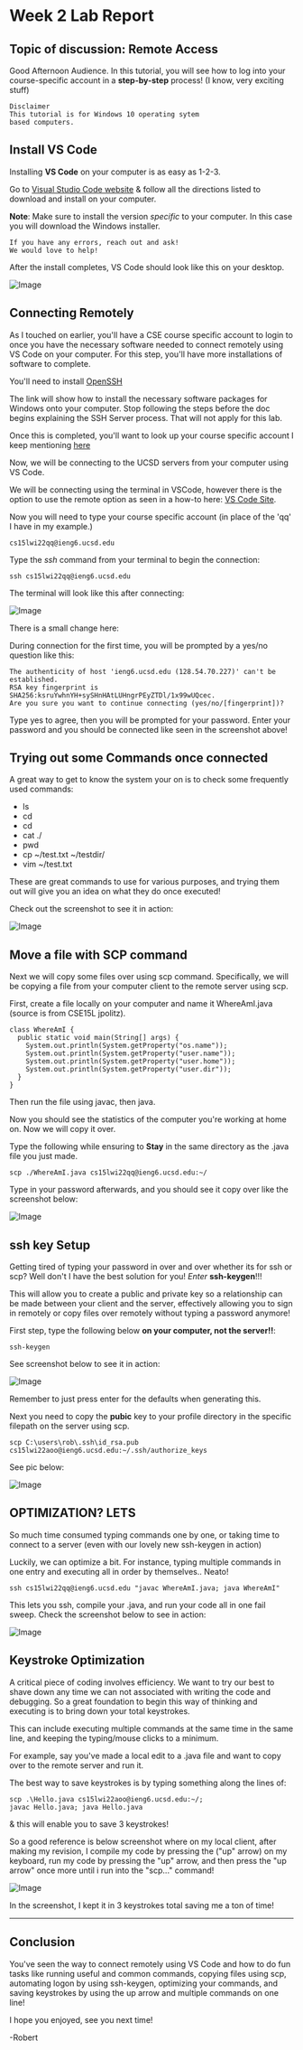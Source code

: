 
# Week 2 Lab Report

## Topic of discussion: Remote Access

Good Afternoon Audience. In this tutorial, you will see how to log into your course-specific account in a **step-by-step** process! (I know, very exciting stuff)

```
Disclaimer 
This tutorial is for Windows 10 operating sytem
based computers.
```

## Install VS Code

Installing **VS Code** on your computer is as easy as 1-2-3. 

Go to [Visual Studio Code website](https://code.visualstudio.com/) & follow all the directions listed to download and install on your computer. 

**Note**: Make sure to install the version *specific* to your computer. In this case
you will download the Windows installer.

```
If you have any errors, reach out and ask! 
We would love to help!
```

After the install completes, VS Code should look like this on your desktop.

![Image](./screenshots/vscode.PNG)


## Connecting Remotely

As I touched on earlier, you'll have a CSE course specific account to login to once you have the necessary software needed to connect remotely using VS Code on your computer.
For this step, you'll have more installations of software to complete.

You'll need to install [OpenSSH](https://docs.microsoft.com/en-us/windows-server/administration/openssh/openssh_install_firstuse)

The link will show how to install the necessary software packages for Windows onto your computer. Stop following the steps before the doc begins explaining the SSH Server process. That will not apply for this lab.

Once this is completed, you'll want to look up your course specific account I keep mentioning [here](https://sdacs.ucsd.edu/~icc/index.php)


Now, we will be connecting to the UCSD servers from your computer using VS Code. 

We will be connecting using the terminal in VSCode, however there is the option to use the remote option as seen in a how-to here: [VS Code Site](https://code.visualstudio.com/docs/remote/ssh#_connect-to-a-remote-host). 

Now you will need to type your course specific account (in place of the 'qq' I have in my example.)

```
cs15lwi22qq@ieng6.ucsd.edu
```

Type the *ssh* command from your terminal to begin the connection:
```
ssh cs15lwi22qq@ieng6.ucsd.edu
```

The terminal will look like this after connecting:

![Image](./screenshots/remoteconnect.PNG)

There is a small change here:

During connection for the first time, you will be prompted by a yes/no question like this:

```
The authenticity of host 'ieng6.ucsd.edu (128.54.70.227)' can't be established.
RSA key fingerprint is SHA256:ksruYwhnYH+sySHnHAtLUHngrPEyZTDl/1x99wUQcec.
Are you sure you want to continue connecting (yes/no/[fingerprint])? 
```

Type yes to agree, then you will be prompted for your password. Enter your password and you should be connected like seen in the screenshot above!

## Trying out some Commands once connected

A great way to get to know the system your on is to check some frequently used commands:


* ls
* cd
* cd
* cat ./
* pwd
* cp ~/test.txt ~/testdir/
* vim ~/test.txt

These are great commands to use for various purposes, and trying them out will give you an idea on what they do once executed!

Check out the screenshot to see it in action:

![Image](./screenshots/tryingcmds.PNG)

## Move a file with SCP command

Next we will copy some files over using scp command.
Specifically, we will be copying a file from your computer client to the remote server using scp.

First, create a file locally on your computer and name it WhereAmI.java (source is from CSE15L jpolitz).

```
class WhereAmI {
  public static void main(String[] args) {
    System.out.println(System.getProperty("os.name"));
    System.out.println(System.getProperty("user.name"));
    System.out.println(System.getProperty("user.home"));
    System.out.println(System.getProperty("user.dir"));
  }
}
```

Then run the file using javac, then java. 

Now you should see the statistics of the computer you're working at home on. Now we will copy it over.

Type the following while ensuring to **Stay** in the same directory as the .java file you just made.

```
scp ./WhereAmI.java cs15lwi22qq@ieng6.ucsd.edu:~/
```

Type in your password afterwards, and you should see it copy over like the screenshot below:

![Image](./screenshots/scpex.PNG)

## ssh key Setup

Getting tired of typing your password in over and over whether its for ssh or scp?
Well don't I have the best solution for you! *Enter* **ssh-keygen**!!!

This will allow you to create a public and private key so a relationship can be made between your client and the server, effectively allowing you to sign in remotely or copy files over remotely without typing a password anymore!

First step, type the following below **on your computer, not the server!!**:

```
ssh-keygen
```

See screenshot below to see it in action:

![Image](./screenshots/keygen.PNG)

Remember to just press enter for the defaults when generating this.

Next you need to copy the **pubic** key to your profile directory in the specific filepath on the server using scp.

```
scp C:\users\rob\.ssh\id_rsa.pub cs15lwi22aoo@ieng6.ucsd.edu:~/.ssh/authorize_keys
```

See pic below:

![Image](./screenshots/xfer.PNG)

## OPTIMIZATION? LETS

So much time consumed typing commands one by one, or taking time to connect to a server (even with our lovely new ssh-keygen in action)

Luckily, we can optimize a bit. For instance, typing multiple commands in one entry and executing all in order by themselves.. Neato!

```
ssh cs15lwi22qq@ieng6.ucsd.edu "javac WhereAmI.java; java WhereAmI"
```

This lets you ssh, compile your .java, and run your code all in one fail sweep. Check the screenshot below to see in action:

![Image](./screenshots/optim.PNG)

## Keystroke Optimization

A critical piece of coding involves efficiency. We want to try our best to shave down any time we can not associated with writing the code and debugging. So a great foundation to begin this way of thinking and executing is to bring down your total keystrokes. 

This can include executing multiple commands at the same time in the same line, and keeping the typing/mouse clicks to a minimum.

For example, say you've made a local edit to a .java file and want to copy over to the remote server and run it.

The best way to save keystrokes is by typing something along the lines of:

```
scp .\Hello.java cs15lwi22aoo@ieng6.ucsd.edu:~/; 
javac Hello.java; java Hello.java
```

& this will enable you to save 3 keystrokes!

So a good reference is below screenshot where on my local client, after making my revision, I compile my code by pressing the ("up" arrow) on my keyboard, run my code by pressing the "up" arrow, and then press the "up arrow" once more until i run into the "scp..." command!

![Image](./screenshots/keystroke.PNG)

In the screenshot, I kept it in 3 keystrokes total saving me a ton of time!

***

## Conclusion

You've seen the way to connect remotely using VS Code and how to do fun tasks like running useful and common commands, copying files using scp, automating logon by using ssh-keygen, optimizing your commands, and saving keystrokes by using the up arrow and multiple commands on one line!

I hope you enjoyed, see you next time!

-Robert




